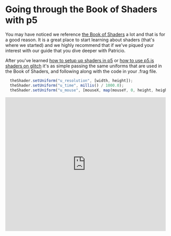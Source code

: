 # Going through the Book of Shaders with p5

You may have noticed we reference [the Book of Shaders](https://thebookofshaders.com/) a lot and that is for a good reason.
It is a great place to start learning about shaders (that's where we started) and we highly recommend that if we've piqued your interest with our guide that you dive deeper with Patricio.

After you've learned [how to setup up shaders in p5](https://itp-xstory.github.io/p5js-shaders/#/./docs/setting-up-shaders-in-p5) or [how to use p5.js shaders on glitch](https://itp-xstory.github.io/p5js-shaders/#/./docs/setting-up-shaders-in-p5?id=setting-up-p5js-in-glitch) it's as simple passing the same uniforms that are used in the Book of Shaders, and following along with the code in your .frag file.

```javascript
  theShader.setUniform("u_resolution", [width, height]);
  theShader.setUniform("u_time", millis() / 1000.0);
  theShader.setUniform("u_mouse", [mouseX, map(mouseY, 0, height, height, 0)]);
```

<div class="glitch-embed-wrap" style="height: 420px; width: 100%;">
  <iframe
    allow="geolocation; microphone; camera; midi; vr; encrypted-media"
    src="https://glitch.com/embed/#!/embed/speckled-petalite?path=shader.frag&previewSize=0"
    alt="speckled-petalite on Glitch"
    style="height: 100%; width: 100%; border: 0;">
  </iframe>
</div>


